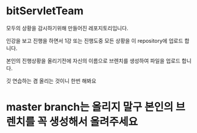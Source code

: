 # bitServletTeam

모두의 상황을 감시하기위해 만들어진 레포지토리입니다. 

인강을 보고 진행을 하면서 1강 또는 진행도중 모든 상황을 이 repository에 업로드 합니다. 

본인의 진행상황을 올리기전에 자신의 이름으로 브렌치를 생성하여 파일을 업로드 합니다. 

깃 연습하는 겸 올리는 것이니 한번 해봐요

# master branch는 올리지 말구 본인의 브렌치를 꼭 생성해서 올려주세요


